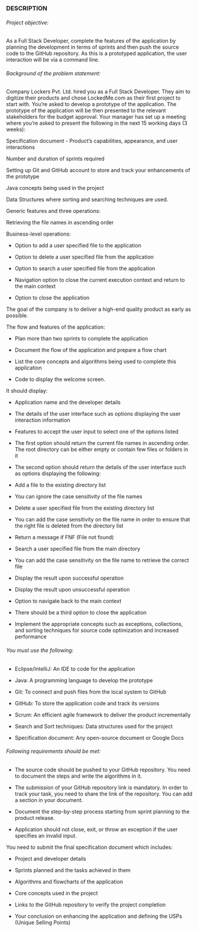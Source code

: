 ### **DESCRIPTION**

###### Project objective:
As a Full Stack Developer, complete the features of the application by planning the development in terms of sprints and then push the source code to the GitHub repository. As this is a prototyped application, the user interaction will be via a command line.


###### Background of the problem statement:

Company Lockers Pvt. Ltd. hired you as a Full Stack Developer. They aim to digitize their products and chose LockedMe.com as their first project to start with. You’re asked to develop a prototype of the application. The prototype of the application will be then presented to the relevant stakeholders for the budget approval. Your manager has set up a meeting where you’re asked to present the following in the next 15 working days (3 weeks):

Specification document - Product’s capabilities, appearance, and user interactions

Number and duration of sprints required

Setting up Git and GitHub account to store and track your enhancements of the prototype

Java concepts being used in the project

Data Structures where sorting and searching techniques are used.

Generic features and three operations:

Retrieving the file names in ascending order

Business-level operations:

* Option to add a user specified file to the application

* Option to delete a user specified file from the application

* Option to search a user specified file from the application

* Navigation option to close the current execution context and return to the main context

* Option to close the application


The goal of the company is to deliver a high-end quality product as early as possible.


The flow and features of the application:

* Plan more than two sprints to complete the application

* Document the flow of the application and prepare a flow chart

* List the core concepts and algorithms being used to complete this application

* Code to display the welcome screen. 

It should display:

* Application name and the developer details

* The details of the user interface such as options displaying the user interaction information

* Features to accept the user input to select one of the options listed

* The first option should return the current file names in ascending order. The root directory can be either empty or contain few files or folders in it

* The second option should return the details of the user interface such as options displaying the following:

* Add a file to the existing directory list

* You can ignore the case sensitivity of the file names

* Delete a user specified file from the existing directory list

* You can add the case sensitivity on the file name in order to ensure that the right file is deleted from the directory list

* Return a message if FNF (File not found)

* Search a user specified file from the main directory

* You can add the case sensitivity on the file name to retrieve the correct file

* Display the result upon successful operation

* Display the result upon unsuccessful operation

* Option to navigate back to the main context

* There should be a third option to close the application

* Implement the appropriate concepts such as exceptions, collections, and sorting techniques for source code optimization and increased performance




###### You must use the following:

* Eclipse/IntelliJ: An IDE to code for the application

* Java: A programming language to develop the prototype

* Git: To connect and push files from the local system to GitHub

* GitHub: To store the application code and track its versions

* Scrum: An efficient agile framework to deliver the product incrementally

* Search and Sort techniques: Data structures used for the project

* Specification document: Any open-source document or Google Docs


###### Following requirements should be met:

* The source code should be pushed to your GitHub repository. You need to document the steps and write the algorithms in it.

* The submission of your GitHub repository link is mandatory. In order to track your task, you need to share the link of the repository. You can add a section in your document.

* Document the step-by-step process starting from sprint planning to the product release.

* Application should not close, exit, or throw an exception if the user specifies an invalid input.

You need to submit the final specification document which includes:

* Project and developer details

* Sprints planned and the tasks achieved in them

* Algorithms and flowcharts of the application

* Core concepts used in the project

* Links to the GitHub repository to verify the project completion

* Your conclusion on enhancing the application and defining the USPs (Unique Selling Points)